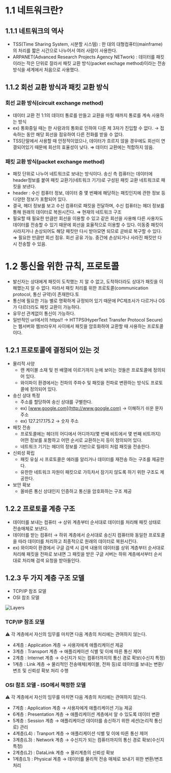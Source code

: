 # 1.1 네트워크란?

## 1.1.1 네트워크의 역사

- TSS(Time Sharing System, 시분할 시스템) : 한 대의 대형컴퓨터(mainframe)의 처리를 짧은 시간으로 나누어서 여러 사람이 사용한다.
- ARPANET(Advanced Research Projects Agency NETwork) : 데이터를 패킷이라는 작은 단위로 잘라서 패킷 교환 방식(packet exchage method)이라는 전송 방식을 세계에서 처음으로 사용했다.

## 1.1.2 회선 교환 방식과 패킷 교환 방식

### 회선 교환 방식(circuit exchange method)

- 데이터 교환 전 1:1의 데이터 통로를 만들고 교환을 마칠 때까지 통로를 계속 사용하는 방식
- ex) 통화중일 때는 한 사람과의 통화로 인하여 다른 제 3자가 진입할 수 없다. → 접속하는 동안 해당 회선을 점유하여 다른 전화를 받을 수 없다.
- TSS단말에서 사용할 때 안정적이었으나, 데이터가 흐르지 않을 경우에도 회선이 연결되어있기 때문에 회선의 효율성이 낮다. ⇒ 데이터 교환에는 적합하지 않음.

### 패킷 교환 방식(packet exchange method)

- 패킷 단위로 나누어 네트워크로 보내는 방식이다. 송신 측 컴퓨터는 데이터에 header정보를 붙여 패킷 교환기(네트워크 기기)로 구성된 패킷 교환 네트워크로 패킷을 보낸다.
- header : 수신 컴퓨터 정보, 데이터 중 몇 번째에 해당하는 패킷인지에 관한 정보 등 다양한 정보가 포함되어 있다.
- 결국, 헤더 정보를 보고 수신 컴퓨터로 패킷을 전달하며, 수신 컴퓨터는 헤더 정보를 통해 원래의 데이터로 복원시킨다. ⇒ 현재의 네트워크 구조
- 필요할 때 필요한 만큼만 회선을 이용할 수 있고 같은 회선을 사용해 다른 사용자도 데이터를 전송할 수 있기 때문에 회선을 효율적으로 이용할 수 있다. 이동중 패킷이 사라지거나 손상되어도 해당 패킷만 다시 받아모면 되므로 곧바로 복구할 수 있다.
⇒ 필요한 만큼만 회선 점유. 회선 공유 가능. 중간에 손상되거나 사라진 패킷만 다시 전송할 수 있음.

# 1.2 통신을 위한 규칙, 프로토콜

- 발신자는 상대에게 패킷이 도착했는 지 알 수 없고, 도착하더라도 상대가 패킷을 이해했는지 알 수 없다. 따라서 패킷 처리를 위한 프로토콜(communication protocol, 통신 규약)이 존재한다.토
- 통신에 필요한 기능 별로 명확하게 규정되어 있기 때문에 PC제조사가 다르거나 OS가 다르더라도 패킷 교환이 가능하다.
- 유무선 관계없이 통신이 가능하다.
- 일반적인 url에서의 https!! → HTTPS(HyperText Transfer Protocol Secure)는 웹서버와 웹브라우저 사이에서 패킷을 암호화하여 교환할 때 사용하는 프로토콜이다.

## 1.2.1 프로토콜에 결정되어 있는 것

- 물리적 사양
    - 랜 케이블 소재 및 핀 배열에 이르기까지 눈에 보이는 것들은 프로토콜에 정의되어 있다.
    - 와이파이 환경에서는 전파의 주파수 및 패킷을 전파로 변환하는 방식도 프로토콜에 정의되어 있다.
- 송신 상대 특정
    - 주소를 할당하여 송신 상대를 구별한다.
    - ex) [www.google.com](http://www.google.com) → 이해하기 쉬운 문자 주소
    - ex) 127.217.175.2 → 숫자 주소
- 패킷 전송
    - 프로토콜에는 헤더의 어디에서 어디까지(몇 번째 비트에서 몇 번째 비트까지) 어떤 정보를 포함하고 어떤 순서로 교환하는지 등이 정의되어 있다.
    - 네트워크 기기는 헤더의 정보를 기반으로 릴레이 처럼 패킷을 전송한다.
- 신뢰성 확립
    - 패킷 유실 시 프로토콜은 에러를 알리거나 데이터를 재전송 하는 구조를 제공한다.
    - 유한한 네트워크 자원이 패킷으로 가득차서 잠기지 않도록 하기 위한 구조도 제공한다.
- 보안 확보
    - 올바른 통신 상대인지 인증하고 통신을 암호화하는 구조 제공

## 1.2.2 프로토콜 계층 구조

- 데이터를 보내는 컴퓨터 → 상위 계층부터 순서대로 데이터를 처리해 패킷 상태로 전송매체로 보낸다.
- 데이터를 받는 컴퓨터 → 하위 계층에서 순서대로 송신지 컴퓨터와 동일한 프로토콜을 따라 데이터를 처리하고 최종적으로 원래의 데이터로 복원시킨다.
- ex) 와이파이 환경에서 구글 검색 시 검색 내용의 데이터를 상위 계층부터 순서대로 처리해 패킷을 전파로 보내면 그 패킷을 받은 구글 서버는 하위 계층에서부터 순서대로 처리해 검색 요청을 받아들인다.

## 1.2.3 두 가지 계층 구조 모델

- TCP/IP 참조 모델
- OSI 참조 모델

![Layers](https://s3-us-west-2.amazonaws.com/secure.notion-static.com/48824f35-0652-4201-8a0b-f804d6709d08/Untitled.png)

### TCP/IP 참조 모델

⚠️ 각 계층에서 자신의 임무를 마치면 다음 계층의 처리에는 관여하지 않는다.

- 4계층 : Application 계층 → 사용자에게 애플리케이션 제공
- 3계층 : Transport 계층 → 애플리케이션 식별 및 이에 따른 통신 제어
- 2계층 : Internet 계층 → 수신지가 되는 컴퓨터까지의 통신 경로 확보(수신지 특정)
- 1계층 : Link 계층 → 물리적인 전송매체(케이블, 전파 등)로 데이터를 보내는 변환/변조 및 신뢰성 확보 처리 수행

### OSI 참조 모델 - ISO에서 책정한 모델

⚠️ 각 계층에서 자신의 임무를 마치면 다음 계층의 처리에는 관여하지 않는다.

- 7계층 : Application 계층 → 사용자에게 애플리케이션 기능 제공
- 6계층 : Presentation 계층 → 애플리케이션 계층에서 알 수 있도록 데이터 변환
- 5계층 : Session 계층 → 애플리케이션 데이터를 송신하기 위한 세션(논리적 통신로) 관리
- 4계층(L4) : Tranport 계층 → 애플리케이션 식별 및 이에 따른 통신 제어
- 3계층(L3) : Network 계층 → 수신지가 되는 컴퓨터까지의 통신 경로 확보(수신지 특정)
- 2계층(L2) : DataLink 계층 → 물리계층의 신뢰성 확보
- 1계층(L1) : Physical 계층 → 데이터를 물리적 전송 매체로 보내기 위한 변환/변조 처리